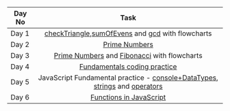 | Day No |               Task             |   
| ------ | :----------------------------: |
| Day 1  |  [checkTriangle](https://github.com/Muskan2905/PlacementPrep/tree/main/C%2B%2B%20Questions/Problems/checkTriangle.cpp),[sumOfEvens](https://github.com/Muskan2905/PlacementPrep/tree/main/C%2B%2B%20Questions/Problems/sumOfEvens.cpp) and [gcd](https://github.com/Muskan2905/PlacementPrep/tree/main/C%2B%2B%20Questions/Problems/gcd.cpp) with flowcharts|
| Day 2  |  [Prime Numbers](https://github.com/Muskan2905/PlacementPrep/blob/main/C%2B%2B%20Questions/Problems/primeNumbers.cpp) | 
| Day 3  |  [Prime Numbers](https://github.com/Muskan2905/PlacementPrep/blob/main/C%2B%2B%20Questions/Problems/primeNumbers.cpp) and [Fibonacci](https://github.com/Muskan2905/PlacementPrep/blob/main/C%2B%2B%20Questions/Problems/fibonacci.cpp) with flowcharts| 
| Day 4  | [Fundamentals coding practice](https://classroom.codingninjas.com/app/classroom/me/920/content/13432/offering/115551/problem/1039) |
| Day 5  | JavaScript Fundamental practice - [console+DataTypes](https://github.com/Muskan2905/PlacementPrep/blob/main/Projects/JSPractice/console.js), [strings](https://github.com/Muskan2905/PlacementPrep/blob/main/Projects/JSPractice/string.js) and [operators](https://github.com/Muskan2905/PlacementPrep/blob/main/Projects/JSPractice/operator.js) |
| Day 6  | [Functions in JavaScript](https://github.com/Muskan2905/PlacementPrep/tree/main/Projects/JSPractice) |

